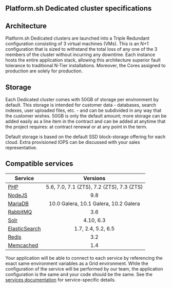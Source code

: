 ## Platform.sh Dedicated cluster specifications

## Architecture

Platform.sh Dedicated clusters are launched into a Triple Redundant configuration consisting of 3 virtual machines (VMs).  This is an N+1 configuration that is sized to withstand the total loss of any one of the 3 members of the cluster without incurring any downtime.  Each instance hosts the entire application stack, allowing this architecture superior fault tolerance to traditional N-Tier installations. Moreover, the Cores assigned to production are solely for production.

## Storage

Each Dedicated cluster comes with 50GB of storage per environment by default.  This storage is intended for customer data - databases, search indexes, user uploaded files, etc. - and can be subdivided in any way that the customer wishes.  50GB is only the default amount; more storage can be added easily as a line item in the contract and can be added at anytime that the project requires: at contract renewal or at any point in the term.

Default storage is based on the default SSD block-storage offering for each cloud. Extra provisioned IOPS can be discussed with your sales representative.

## Compatible services

| Service        | Versions                 |
| ---------------|:------------------------:|
| [PHP](/languages/php.md)            | 5.6, 7.0, 7.1 (ZTS), 7.2 (ZTS), 7.3 (ZTS) |
| [NodeJS](/languages/nodejs.md)         | 9.8                      |
| [MariaDB](https://docs.platform.sh/configuration/services/mysql.html)        | 10.0 Galera, 10.1 Galera, 10.2 Galera |
| [RabbitMQ](https://docs.platform.sh/configuration/services/rabbitmq.html)       | 3.6                      |
| [Solr](https://docs.platform.sh/configuration/services/solr.html)           | 4.10, 6.3                |
| [ElasticSearch](https://docs.platform.sh/configuration/services/elasticsearch.html)  | 1.7, 2.4, 5.2, 6.5            |
| [Redis](https://docs.platform.sh/configuration/services/redis.html)          | 3.2                      |
| [Memcached](https://docs.platform.sh/configuration/services/memcached.html)      | 1.4                      |

Your application will be able to connect to each service by referencing the exact same environment variables as a Grid environment.  While the configuration of the service will be performed by our team, the application configuration is the same and your code should be the same.  See the [services documentation](/configuration/services.html) for service-specific details.

